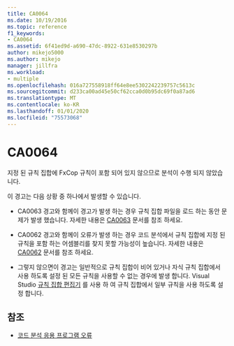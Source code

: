 ```yaml
---
title: CA0064
ms.date: 10/19/2016
ms.topic: reference
f1_keywords:
- CA0064
ms.assetid: 6f41ed9d-a690-47dc-8922-631e8530297b
author: mikejo5000
ms.author: mikejo
manager: jillfra
ms.workload:
- multiple
ms.openlocfilehash: 016a727558918ff64e8ee5302242239757c5613c
ms.sourcegitcommit: d233ca00ad45e50cf62cca0d0b95dc69f0a87ad6
ms.translationtype: MT
ms.contentlocale: ko-KR
ms.lasthandoff: 01/01/2020
ms.locfileid: "75573068"
---
```

# <a name="ca0064"></a>CA0064

지정 된 규칙 집합에 FxCop 규칙이 포함 되어 있지 않으므로 분석이 수행 되지 않았습니다.

이 경고는 다음 상황 중 하나에서 발생할 수 있습니다.

- CA0063 경고와 함께이 경고가 발생 하는 경우 규칙 집합 파일을 로드 하는 동안 문제가 발생 했습니다. 자세한 내용은 [CA0063](ca0063.md) 문서를 참조 하세요.

- CA0062 경고와 함께이 오류가 발생 하는 경우 코드 분석에서 규칙 집합에 지정 된 규칙을 포함 하는 어셈블리를 찾지 못할 가능성이 높습니다. 자세한 내용은 [CA0062](ca0062.md) 문서를 참조 하세요.

- 그렇지 않으면이 경고는 일반적으로 규칙 집합이 비어 있거나 자식 규칙 집합에서 사용 하도록 설정 된 모든 규칙을 사용할 수 없는 경우에 발생 합니다. Visual Studio [규칙 집합 편집기](../code-quality/working-in-the-code-analysis-rule-set-editor.md) 를 사용 하 여 규칙 집합에서 일부 규칙을 사용 하도록 설정 합니다.

## <a name="see-also"></a>참조

- [코드 분석 응용 프로그램 오류](../code-quality/code-analysis-application-errors.md)
